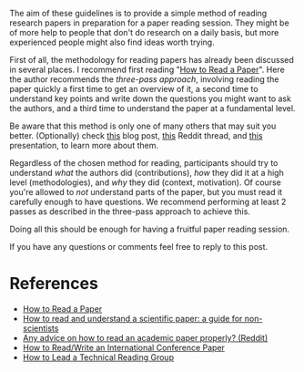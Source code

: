 The aim of these guidelines is to provide a simple method of reading research
papers in preparation for a paper reading session. They might be of more help to
people that don't do research on a daily basis, but more experienced people
might also find ideas worth trying.

First of all, the methodology for reading papers has already been discussed in
several places. I recommend first reading "[How to Read a Paper]". Here the
author recommends the _three-pass approach_, involving reading the paper quickly
a first time to get an overview of it, a second time to understand key points
and write down the questions you might want to ask the authors, and a third time
to understand the paper at a fundamental level.

Be aware that this method is only one of many others that may suit you better.
(Optionally) check [this][How to read and understand a scientific paper: a guide
for non-scientists] blog post, [this][Any advice on how to read an academic
paper properly? (Reddit)] Reddit thread, and [this][How to Read/Write an
International Conference Paper] presentation, to learn more about them.

Regardless of the chosen method for reading, participants should try to
understand _what_ the authors did (contributions), _how_ they did it at a high
level (methodologies), and _why_ they did (context, motivation). Of course
you're allowed to _not_ understand parts of the paper, but you must read it
carefully enough to have questions. We recommend performing at least 2 passes as
described in the three-pass approach to achieve this.

Doing all this should be enough for having a fruitful paper reading session.

If you have any questions or comments feel free to reply to this post.

# References
* [How to Read a Paper]
* [How to read and understand a scientific paper: a guide for non-scientists]
* [Any advice on how to read an academic paper properly? (Reddit)]
* [How to Read/Write an International Conference Paper]
* [How to Lead a Technical Reading Group]

[How to Read a Paper]: http://ccr.sigcomm.org/online/files/p83-keshavA.pdf
[How to read and understand a scientific paper: a guide for non-scientists]: https://violentmetaphors.com/2013/08/25/how-to-read-and-understand-a-scientific-paper-2/
[Any advice on how to read an academic paper properly? (Reddit)]: https://www.reddit.com/r/AskAcademia/comments/70hmkx/any_advice_on_how_to_read_an_academic_paper/
[How to Read/Write an International Conference Paper]: http://www.phontron.com/slides/neubig15paperwriting.pdf
[How to Lead a Technical Reading Group]: http://www.wucathy.com/blog/wp-content/uploads/2016/07/2012-How-to-lead-a-technical-reading-group-Cathy-Wu.pdf
